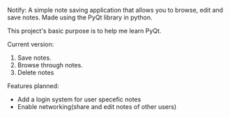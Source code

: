 Notify:
A simple note saving application that allows you to browse, edit and save notes. 
Made using the PyQt library in python. 

This project's basic purpose is to help me learn PyQt.

Current version:
1. Save notes.
2. Browse through notes.
3. Delete notes

Features planned:
- Add a login system for user specefic notes
- Enable networking(share and edit notes of other users)